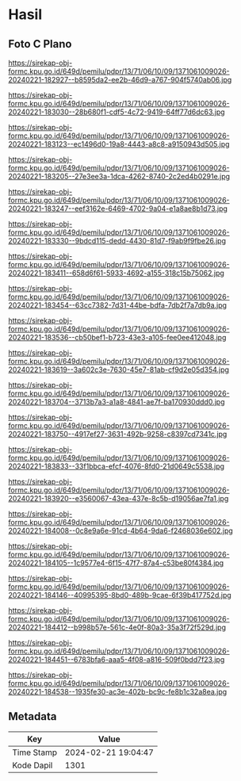 # Hasil

## Foto C Plano

https://sirekap-obj-formc.kpu.go.id/649d/pemilu/pdpr/13/71/06/10/09/1371061009026-20240221-182927--b8595da2-ee2b-46d9-a767-904f5740ab06.jpg

https://sirekap-obj-formc.kpu.go.id/649d/pemilu/pdpr/13/71/06/10/09/1371061009026-20240221-183030--28b680f1-cdf5-4c72-9419-64ff77d6dc63.jpg

https://sirekap-obj-formc.kpu.go.id/649d/pemilu/pdpr/13/71/06/10/09/1371061009026-20240221-183123--ec1496d0-19a8-4443-a8c8-a9150943d505.jpg

https://sirekap-obj-formc.kpu.go.id/649d/pemilu/pdpr/13/71/06/10/09/1371061009026-20240221-183205--27e3ee3a-1dca-4262-8740-2c2ed4b0291e.jpg

https://sirekap-obj-formc.kpu.go.id/649d/pemilu/pdpr/13/71/06/10/09/1371061009026-20240221-183247--eef3162e-6469-4702-9a04-e1a8ae8b1d73.jpg

https://sirekap-obj-formc.kpu.go.id/649d/pemilu/pdpr/13/71/06/10/09/1371061009026-20240221-183330--9bdcd115-dedd-4430-81d7-f9ab9f9fbe26.jpg

https://sirekap-obj-formc.kpu.go.id/649d/pemilu/pdpr/13/71/06/10/09/1371061009026-20240221-183411--658d6f61-5933-4692-a155-318c15b75062.jpg

https://sirekap-obj-formc.kpu.go.id/649d/pemilu/pdpr/13/71/06/10/09/1371061009026-20240221-183454--63cc7382-7d31-44be-bdfa-7db2f7a7db9a.jpg

https://sirekap-obj-formc.kpu.go.id/649d/pemilu/pdpr/13/71/06/10/09/1371061009026-20240221-183536--cb50bef1-b723-43e3-a105-fee0ee412048.jpg

https://sirekap-obj-formc.kpu.go.id/649d/pemilu/pdpr/13/71/06/10/09/1371061009026-20240221-183619--3a602c3e-7630-45e7-81ab-cf9d2e05d354.jpg

https://sirekap-obj-formc.kpu.go.id/649d/pemilu/pdpr/13/71/06/10/09/1371061009026-20240221-183704--3713b7a3-a1a8-4841-ae7f-ba170930ddd0.jpg

https://sirekap-obj-formc.kpu.go.id/649d/pemilu/pdpr/13/71/06/10/09/1371061009026-20240221-183750--4917ef27-3631-492b-9258-c8397cd7341c.jpg

https://sirekap-obj-formc.kpu.go.id/649d/pemilu/pdpr/13/71/06/10/09/1371061009026-20240221-183833--33f1bbca-efcf-4076-8fd0-21d0649c5538.jpg

https://sirekap-obj-formc.kpu.go.id/649d/pemilu/pdpr/13/71/06/10/09/1371061009026-20240221-183920--e3560067-43ea-437e-8c5b-d19056ae7fa1.jpg

https://sirekap-obj-formc.kpu.go.id/649d/pemilu/pdpr/13/71/06/10/09/1371061009026-20240221-184008--0c8e9a6e-91cd-4b64-9da6-f2468036e602.jpg

https://sirekap-obj-formc.kpu.go.id/649d/pemilu/pdpr/13/71/06/10/09/1371061009026-20240221-184105--1c9577e4-6f15-47f7-87a4-c53be80f4384.jpg

https://sirekap-obj-formc.kpu.go.id/649d/pemilu/pdpr/13/71/06/10/09/1371061009026-20240221-184146--40995395-8bd0-489b-9cae-6f39b417752d.jpg

https://sirekap-obj-formc.kpu.go.id/649d/pemilu/pdpr/13/71/06/10/09/1371061009026-20240221-184412--b998b57e-561c-4e0f-80a3-35a3f72f529d.jpg

https://sirekap-obj-formc.kpu.go.id/649d/pemilu/pdpr/13/71/06/10/09/1371061009026-20240221-184451--6783bfa6-aaa5-4f08-a816-509f0bdd7f23.jpg

https://sirekap-obj-formc.kpu.go.id/649d/pemilu/pdpr/13/71/06/10/09/1371061009026-20240221-184538--1935fe30-ac3e-402b-bc9c-fe8b1c32a8ea.jpg


## Metadata

| Key        | Value               |
| ---------- | ------------------- |
| Time Stamp | 2024-02-21 19:04:47 |
| Kode Dapil | 1301                |



